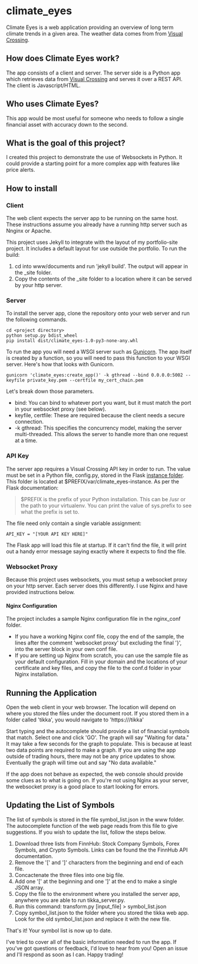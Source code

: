# climate_eyes
Climate Eyes is a web application providing an overview of long term climate trends in a given area.  The weather data comes from from [Visual Crossing][1].

## How does Climate Eyes work?
The app consists of a client and server.  The server side is a Python app which retrieves data from [Visual Crossing][1] and serves it over a REST API. The client is Javascript/HTML.

## Who uses Climate Eyes?
This app would be most useful for someone who needs to follow a single financial asset with accuracy down to the second.

## What is the goal of this project?
I created this project to demonstrate the use of Websockets in Python.  It could provide a starting point for a more complex app with features like price alerts.

## How to install
### Client
The web client expects the server app to be running on the same host.  These instructions assume you already have a running http server such as Nnginx or Apache.

This project uses Jekyll to integrate with the layout of my portfolio-site project.  It includes a default layout for use outside the portfolio.  To run the build:
1. cd into www/documents and run 'jekyll build'.  The output will appear in the \_site folder.  
2. Copy the contents of the \_site folder to a location where it can be served by your http server.

### Server
To install the server app, clone the repository onto your web server and run the following commands.
```
cd <project directory>
python setup.py bdist_wheel
pip install dist/climate_eyes-1.0-py3-none-any.whl
```
To run the app you will need a WSGI server such as [Gunicorn][2].  The app itself is created by a function, so you will need to pass this function to your WSGI server.  Here's how that looks with Gunicorn.

    gunicorn 'climate_eyes:create_app()' -k gthread --bind 0.0.0.0:5002 --keyfile private_key.pem --certfile my_cert_chain.pem

Let's break down those parameters.
- bind: You can bind to whatever port you want, but it must match the port in your websocket proxy (see below).  
- keyfile, certfile: These are required because the client needs a secure connection.  
- -k gthread: This specifies the concurrency model, making the server multi-threaded.  This allows the server to handle more than one request at a time.

### API Key
The server app requires a Visual Crossing API key in order to run.  The value must be set in a Python file, config.py, stored in the Flask [instance folder][3].  This folder is located at $PREFIX/var/climate_eyes-instance.  As per the Flask documentation:

> $PREFIX is the prefix of your Python installation. This can be /usr or the path to your virtualenv. You can print the value of sys.prefix to see what the prefix is set to.

The file need only contain a single variable assignment:

    API_KEY = "[YOUR API KEY HERE]"

The Flask app will load this file at startup.  If it can't find the file, it will print out a handy error message saying exactly where it expects to find the file.

### Websocket Proxy
Because this project uses websockets, you must setup a websocket proxy on your http server.  Each server does this differently.  I use Nginx and have provided instructions below.

#### Nginx Configuration
The project includes a sample Nginx configuration file in the nginx_conf folder.
- If you have a working Nginx conf file, copy the end of the sample, the lines after the comment 'websocket proxy' but excluding the final '}', into the server block in your own conf file.
- If you are setting up Nginx from scratch, you can use the sample file as your default configuration.  Fill in your domain and the locations of your certificate and key files, and copy the file to the conf.d folder in your Nginx installation.

## Running the Application
Open the web client in your web browser.  The location will depend on where you stored the files under the document root.  If you stored them in a folder called 'tikka', you would navigate to 'https://<server>/tikka'

Start typing and the autocomplete should provide a list of financial symbols that match.  Select one and click 'GO'.  The graph will say "Waiting for data."  It may take a few seconds for the graph to populate.  This is because at least two data points are required to make a graph.  If you are using the app outside of trading hours, there may not be any price updates to show.  Eventually the graph will time out and say "No data available."

If the app does not behave as expected, the web console should provide some clues as to what is going on.  If you're not using Nginx as your server, the websocket proxy is a good place to start looking for errors.

## Updating the List of Symbols
The list of symbols is stored in the file symbol_list.json in the www folder.  The autocomplete function of the web page reads from this file to give suggestions.  If you wish to update the list, follow the steps below.

1. Download three lists from FinnHub: Stock Company Symbols, Forex Symbols, and Crypto Symbols.   Links can be found the the FinnHub API documentation.
2. Remove the '[' and ']' characters from the beginning and end of each file.
3. Concactenate the three files into one big file.
4. Add one '[' at the beginning and one ']' at the end to make a single JSON array.
5. Copy the file to the environment where you installed the server app, anywhere you are able to run tikka_server.py.
6. Run this command:
    transform.py [input_file] > symbol_list.json
7. Copy symbol_list.json to the folder where you stored the tikka web app.  Look for the old symbol_list.json and replace it with the new file.

That's it!  Your symbol list is now up to date.

I've tried to cover all of the basic information needed to run the app.  If you've got questions or feedback, I'd love to hear from you!  Open an issue and I'll respond as soon as I can.  Happy trading!

[1]: <https://www.visualcrossing.com/resources/documentation/weather-api/weather-api-documentation/> "Visual Crossing"
[2]: <https://gunicorn.org/> "Gunicorn"
[3]: <https://flask.palletsprojects.com/en/1.1.x/config/#instance-folders> "Instance Folders"